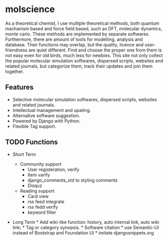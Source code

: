 # molscience
As a theoretical chemist, I use multiple theoretical methods, both quantum machanism based and force field based, such as DFT, molecular dynamics, monte carlo. These methods are implemented by separate softwares. Furthermore, there are amount of tools for modelling, analysis and database. Their functions may overlap, but the quality, licence and user-friendness are quiet different. Find and choose the proper one from them is not easy even for old birds, much less for newbies. This site not only collect the popular molecular simulation softwares, dispersed scripts, websites and related journals, but categorize them, track their updates and join them together.

## Features

 * Selective molecular simulation softwares, dispersed scripts, websites and related journals.
 * Intellectual management and upating.
 * Alternative software suggestion.
 * Powered by Django with Python.
 * Flexible Tag support.

## TODO Functions

  * Short Term
    * Community support
      * User registeration, verify
      * Item varify
      * django_comments_xtd to styling comments
      * Disquz
    * Reading support
      * Card view
      * rss feed integrate
      * rss fedd verify
      * keyword filter

  *  Long Term
    * Add wiki-like function: history, auto internal link, auto wiki link;
    * Tag or category synopsis.
    * Software citation
    * use Semantic-UI instead of Bootstrap and Foundation UI
    * imitate djangosnippets.org
